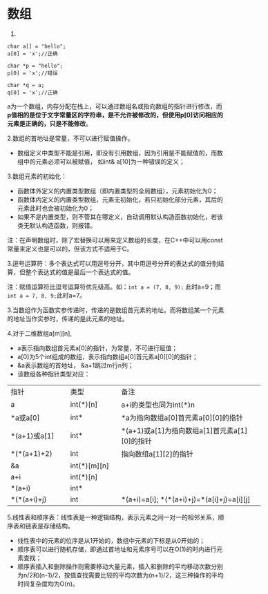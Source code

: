 # 数组

1.

    char a[] = "hello";
    a[0] = 'x';//正确
    
    char *p = "hello";
    p[0] = 'x';//错误
    
    char *q = a;
    q[0] = 'x';//正确

a为一个数组，内存分配在栈上，可以通过数组名或指向数组的指针进行修改，而**p值相的是位于文字常量区的字符串，是不允许被修改的，但使用p[0]访问相应的元素是正确的，只是不能修改**。

2.数组的首地址是常量，不可以进行赋值操作。

- 数组定义中类型不能是引用，即没有引用数组，因为引用是不能赋值的，而数组中的元素必须可以被赋值， 如int& a[10]为一种错误的定义；

3.数组元素的初始化：

- 函数体外定义的内置类型数组（即内置类型的全局数组），元素初始化为0；
- 函数体内定义的内置类型数组，元素无初始化，若只初始化部分元素，其后的元素此时也会被初始化为0；
- 如果不是内置类型，则不管其在哪定义，自动调用默认构造函数初始化，若该类无默认构造函数，则报错。

注：在声明数组时，除了宏替换可以用来定义数组的长度，在C++中可以用const常量来定义也是可以的，但该方式不适用于C。

3.逗号运算符：多个表达式可以用逗号分开，其中用逗号分开的表达式的值分别结算，但整个表达式的值是最后一个表达式的值。

注：赋值运算符比逗号运算符优先级高。如：`int a = (7, 8, 9);` 此时a=9；而`int a = 7, 8, 9;`此时a=7。

3.当数组作为函数实参传递时，传递的是数组首元素的地址。而将数组某一个元素的地址当作实参时，传递的是此元素的地址。

4.对于二维数组a[m][n], 

- a表示指向数组首元素a[0]的指针，为常量，不可进行赋值；
- a[0]为5个int组成的数组，表示指向数组a[0]首元素a[0][0]的指针；
- &a表示数组的首地址， &a+1跳过m行n列；
- 该数组各种指针类型对应：

<table border=0 cellpadding=0 cellspacing=0 width=587 style='border-collapse:
 collapse;table-layout:fixed;width:440pt'>
 <col width=129 style='mso-width-source:userset;mso-width-alt:4128;width:97pt'>
 <col width=111 style='mso-width-source:userset;mso-width-alt:3552;width:83pt'>
 <col width=347 style='mso-width-source:userset;mso-width-alt:11104;width:260pt'>
 <tr height=19 style='height:14.25pt'>
  <td height=19 class=xl646631 width=129 style='height:14.25pt;width:97pt'>指针</td>
  <td class=xl646631 width=111 style='border-left:none;width:83pt'>类型</td>
  <td class=xl646631 width=347 style='border-left:none;width:260pt'>备注</td>
 </tr>
 <tr height=19 style='height:14.25pt'>
  <td height=19 class=xl636631 style='height:14.25pt;border-top:none'>a</td>
  <td class=xl636631 style='border-top:none;border-left:none'>int(*)[n]</td>
  <td class=xl636631 style='border-top:none;border-left:none'>a+i的类型也同为int(*)n</td>
 </tr>
 <tr height=19 style='height:14.25pt'>
  <td height=19 class=xl636631 style='height:14.25pt;border-top:none'>*a或a[0]</td>
  <td class=xl636631 style='border-top:none;border-left:none'>int*</td>
  <td class=xl636631 style='border-top:none;border-left:none'>*a为指向数组a[0]首元素a[0][0]的指针</td>
 </tr>
 <tr height=19 style='height:14.25pt'>
  <td height=19 class=xl636631 style='height:14.25pt;border-top:none'>*(a+1)或a[1]</td>
  <td class=xl636631 style='border-top:none;border-left:none'>int*</td>
  <td class=xl636631 style='border-top:none;border-left:none'>*(a+1)或a[1]为指向数组a[1]首元素a[1][0]的指针</td>
 </tr>
 <tr height=19 style='height:14.25pt'>
  <td height=19 class=xl636631 style='height:14.25pt;border-top:none'>*(*(a+1)+2)</td>
  <td class=xl636631 style='border-top:none;border-left:none'>int</td>
  <td class=xl636631 style='border-top:none;border-left:none'>指向数组a[1][2]的指针</td>
 </tr>
 <tr height=19 style='height:14.25pt'>
  <td height=19 class=xl636631 style='height:14.25pt;border-top:none'>&amp;a</td>
  <td class=xl636631 style='border-top:none;border-left:none'>int(*)[m][n]</td>
  <td class=xl636631 style='border-top:none;border-left:none'>　</td>
 </tr>
 <tr height=19 style='height:14.25pt'>
  <td height=19 class=xl636631 style='height:14.25pt;border-top:none'>a+i</td>
  <td class=xl636631 style='border-top:none;border-left:none'>int(*)[n]</td>
  <td class=xl636631 style='border-top:none;border-left:none'>　</td>
 </tr>
 <tr height=19 style='height:14.25pt'>
  <td height=19 class=xl636631 style='height:14.25pt;border-top:none'>*(a+i)</td>
  <td class=xl636631 style='border-top:none;border-left:none'>int*</td>
  <td class=xl636631 style='border-top:none;border-left:none'>　</td>
 </tr>
 <tr height=19 style='height:14.25pt'>
  <td height=19 class=xl636631 style='height:14.25pt;border-top:none'>*(*(a+i)+j)</td>
  <td class=xl636631 style='border-top:none;border-left:none'>int</td>
  <td class=xl636631 style='border-top:none;border-left:none'>*(a+i)=a[i];
  *(*(a+i)+j)=*(a[i]+j)=a[i][j]</td>
 </tr>
 <![if supportMisalignedColumns]>
 <tr height=0 style='display:none'>
  <td width=129 style='width:97pt'></td>
  <td width=111 style='width:83pt'></td>
  <td width=347 style='width:260pt'></td>
 </tr>
 <![endif]>
</table>

5.线性表和顺序表：线性表是一种逻辑结构，表示元素之间一对一的相邻关系，顺序表和链表是存储结构。

- 线性表中的元素的位序是从1开始的，数组中元素的下标是从0开始的；
- 顺序表可以进行随机存储，即通过首地址和元素序号可以在O(1)的时内进行元素查找；
- 顺序表插入和删除操作则需要移动大量元素，插入和删除的平均移动次数分别为n/2和(n-1)/2，按值查找需要比较的平均次数为(n+1)/2，这三种操作的平均时间复杂度均为O(n)。